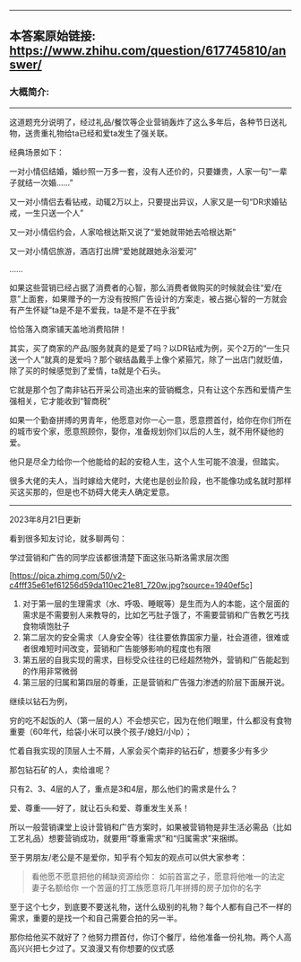 ----------------------------------------
## 本答案原始链接: https://www.zhihu.com/question/617745810/answer/
### 大概简介: 
----------------------------------------
这道题充分说明了，经过礼品/餐饮等企业营销轰炸了这么多年后，各种节日送礼物，送贵重礼物给ta已经和爱ta发生了强关联。

经典场景如下：

一对小情侣结婚，婚纱照一万多一套，没有人还价的，只要嫌贵，人家一句“一辈子就结一次婚……”

又一对小情侣去看钻戒，动辄2万以上，只要提出异议，人家又是一句“DR求婚钻戒，一生只送一个人”

又一对小情侣约会，人家哈根达斯又说了“爱她就带她去哈根达斯”

又一对小情侣旅游，酒店打出牌“爱她就跟她永浴爱河”

……

如果这些营销已经占据了消费者的心智，那么消费者做购买的时候就会往“爱/在意”上面套，如果赠予的一方没有按照广告设计的方案走，被占据心智的一方就会有产生怀疑”ta是不是不爱我，ta是不是不在乎我”

恰恰落入商家铺天盖地消费陷阱！

其实，买了商家的产品/服务就真的是爱了吗？以DR钻戒为例，买个2万的“一生只送一个人”就真的是爱吗？那个碳结晶戴手上像个紧箍咒，除了一出店门就贬值，除了买的时候感觉到了爱情，ta就是个石头。

它就是那个包了南非钻石开采公司造出来的营销概念，只有让这个东西和爱情产生强相关，它才能收到“智商税”

如果一个勤奋拼搏的男青年，他愿意对你一心一意，愿意攒首付，给你在你们所在的城市安个家，愿意照顾你，娶你，准备规划你们以后的人生，就不用怀疑他的爱。

他只是尽全力给你一个他能给的起的安稳人生，这个人生可能不浪漫，但踏实。

很多大佬的夫人，当时嫁给大佬时，大佬也是创业阶段，也不能像功成名就时那样买这买那的，但是也不妨碍大佬夫人确定爱意。




----------------------------------------

2023年8月21日更新

看到很多知友讨论，就多聊两句：

学过营销和广告的同学应该都很清楚下面这张马斯洛需求层次图

[https://pica.zhimg.com/50/v2-c4fff35e61ef61256d59da110ec21e81_720w.jpg?source=1940ef5c]
 1. 对于第一层的生理需求（水、呼吸、睡眠等）是生而为人的本能，这个层面的需求是不需要别人来教导的，比如乞丐肚子饿了，不需要营销和广告教乞丐找食物填饱肚子
 2. 第二层次的安全需求（人身安全等）往往要依靠国家力量，社会道德，很难或者很难短时间改变，营销和广告能够影响的程度也有限
 3. 第五层的自我实现的需求，目标受众往往的已经超然物外，营销和广告能起到的作用非常微弱
 4. 第三层的归属和第四层的尊重，正是营销和广告强力渗透的阶层下面展开说。

继续以钻石为例，

穷的吃不起饭的人（第一层的人）不会想买它，因为在他们眼里，什么都没有食物重要（60年代，给袋小米可以换个孩子/媳妇/小lp）；

忙着自我实现的顶层人士不屑，人家会买个南非的钻石矿，想要多少有多少

那包钻石矿的人，卖给谁呢？

只有2、3、4层的人了，重点是3和4层，那么他们的需求是什么？

爱、尊重——好了，就让石头和爱、尊重发生关系！

所以一般营销课堂上设计营销和广告方案时，如果被营销物是非生活必需品（比如工艺礼品）想要营销成功，就要用“尊重需求”和“归属需求”来捆绑。

至于男朋友/老公是不是爱你，知乎有个知友的观点可以供大家参考：

> 看他愿不愿意把他的稀缺资源给你：
> 如前首富之子，愿意将他唯一的法定妻子名额给你
> 一个苦逼的打工族愿意将几年拼搏的房子加你的名字

至于这个七夕，到底要不要送礼物，送什么级别的礼物？每个人都有自己不一样的需求，重要的是找一个和自己需要合拍的另一半。







那你给他买不就好了？他努力攒首付，你订个餐厅，给他准备一份礼物。两个人高高兴兴把七夕过了。又浪漫又有你想要的仪式感